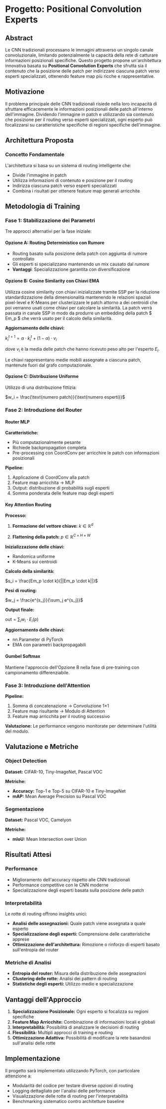 # Progetto: Positional Convolution Experts

## Abstract

Le CNN tradizionali processano le immagini attraverso un singolo canale convoluzionale, limitando potenzialmente la capacità della rete di catturare informazioni posizionali specifiche. Questo progetto propone un'architettura innovativa basata su **Positional Convolution Experts** che sfrutta sia il contenuto che la posizione delle patch per indirizzare ciascuna patch verso esperti specializzati, ottenendo feature map più ricche e rappresentative.

## Motivazione

Il problema principale delle CNN tradizionali risiede nella loro incapacità di sfruttare efficacemente le informazioni posizionali delle patch all'interno dell'immagine. Dividendo l'immagine in patch e utilizzando sia contenuto che posizione per il routing verso esperti specializzati, ogni esperto può focalizzarsi su caratteristiche specifiche di regioni specifiche dell'immagine.

## Architettura Proposta

### Concetto Fondamentale

L'architettura si basa su un sistema di routing intelligente che:
- Divide l'immagine in patch
- Utilizza informazioni di contenuto e posizione per il routing
- Indirizza ciascuna patch verso esperti specializzati
- Combina i risultati per ottenere feature map generali arricchite

## Metodologia di Training

### Fase 1: Stabilizzazione dei Parametri

Tre approcci alternativi per la fase iniziale:

#### Opzione A: Routing Deterministico con Rumore
- Routing basato sulla posizione della patch con aggiunta di rumore controllato
- Gli esperti si specializzano mantenendo un mix causato dal rumore
- **Vantaggi**: Specializzazione garantita con diversificazione

#### Opzione B: Cosine Similarity con Chiavi EMA
Utilizza cosine similarity con chiavi inizializzate tramite SSP per la riduzione standardizzazione della dimensionalità mantenendo le relazioni spaziali pixel-level e K-Means per clusterizzare le patch attorno a dei centroidi che poi verranno usati come chiavi per calcolare la similarità.
La patch verrà passata in canale SSP in modo da produrre un embedding della patch $ Em_p $ che verrà usato per il calcolo della similarità.

**Aggiornamento delle chiavi:**

$k_i^{t+1} = \alpha \cdot k_i^t + (1 - \alpha) \cdot v_i$

dove $v_i$ è la media delle patch che hanno ricevuto peso alto per l'esperto $E_i$.

Le chiavi rappresentano medie mobili assegnate a ciascuna patch, mantenute fuori dal grafo computazionale.

#### Opzione C: Distribuzione Uniforme
Utilizzo di una distribuzione fittizia:

$w_i = \frac{\text{numero patch}}{\text{numero esperti}}$

### Fase 2: Introduzione del Router

#### Router MLP
**Caratteristiche:**
- Più computazionalmente pesante
- Richiede backpropagation completa
- Pre-processing con CoordConv per arricchire le patch con informazioni posizionali

**Pipeline:**
1. Applicazione di CoordConv alla patch
2. Feature map arricchita → MLP
3. Output: distribuzione di probabilità sugli esperti
4. Somma ponderata delle feature map degli esperti

#### Key Attention Routing

**Processo:**

1. **Formazione del vettore chiave:**
   $k \in \mathbb{R}^d$

2. **Flattening della patch:**
   $p \in \mathbb{R}^{C \times H \times W}$

**Inizializzazione delle chiavi:**
- Randomica uniforme
- K-Means sui centroidi

**Calcolo della similarità:**

$s_i = \frac{Em_p \cdot k}{||Em_p \cdot k||}$

**Pesi di routing:**

$w_j = \frac{e^{s_j}}{\sum_j e^{s_j}}$

**Output finale:**

$\text{out} = \sum_i w_i \cdot E_i(p)$

**Aggiornamento delle chiavi:**
- nn.Parameter di PyTorch
- EMA con parametri backpropagabili

#### Gumbel Softmax
Mantiene l'approccio dell'Opzione B nella fase di pre-training con campionamento differenziabile.

### Fase 3: Introduzione dell'Attention

**Pipeline:**
1. Somma di concatenazione → Convoluzione 1×1
2. Feature map risultante → Modulo di Attention
3. Feature map arricchita per il routing successivo

**Valutazione:** Le performance vengono monitorate per determinare l'utilità del modulo.

## Valutazione e Metriche

### Object Detection
**Dataset:** CIFAR-10, Tiny-ImageNet, Pascal VOC

**Metriche:**
- **Accuracy:** Top-1 e Top-5 su CIFAR-10 e Tiny-ImageNet
- **mAP:** Mean Average Precision su Pascal VOC

### Segmentazione
**Dataset:** Pascal VOC, Camelyon

**Metriche:**
- **mIoU:** Mean Intersection over Union

## Risultati Attesi

### Performance
- Miglioramento dell'accuracy rispetto alle CNN tradizionali
- Performance competitive con le CNN moderne
- Specializzazione degli esperti basata sulla posizione delle patch

### Interpretabilità
Le rotte di routing offrono insights unici:
- **Analisi delle assegnazioni:** Quale patch viene assegnata a quale esperto
- **Specializzazione degli esperti:** Comprensione delle caratteristiche apprese
- **Ottimizzazione dell'architettura:** Rimozione o rinforzo di esperti basato sull'entropia del router

### Metriche di Analisi
- **Entropia del router:** Misura della distribuzione delle assegnazioni
- **Clustering delle rotte:** Analisi dei pattern di routing
- **Statistiche degli esperti:** Utilizzo medio e specializzazione

## Vantaggi dell'Approccio

1. **Specializzazione Posizionale:** Ogni esperto si focalizza su regioni specifiche
2. **Feature Map Arricchite:** Combinazione di informazioni locali e globali
3. **Interpretabilità:** Possibilità di analizzare le decisioni di routing
4. **Flessibilità:** Multipli approcci di training e routing
5. **Ottimizzazione Adattiva:** Possibilità di modificare la rete basandosi sull'analisi delle rotte

## Implementazione

Il progetto sarà implementato utilizzando PyTorch, con particolare attenzione a:
- Modularità del codice per testare diverse opzioni di routing
- Logging dettagliato per l'analisi delle performance
- Visualizzazione delle rotte di routing per l'interpretabilità
- Benchmarking sistematico contro architetture baseline